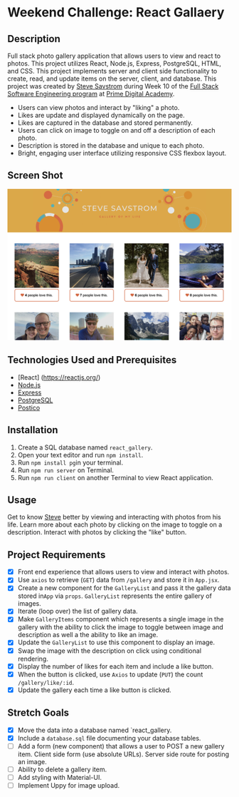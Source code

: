 # Weekend Challenge: React Gallaery

## Description
Full stack photo gallery application that allows users to view and react to photos. This project utilizes React, Node.js, Express, PostgreSQL, HTML, and CSS. This project implements server and client side functionality to create, read, and update items on the server, client, and database. This project was created by [Steve Savstrom](https://www.linkedin.com/in/stevesavstrom/) during Week 10 of the [Full Stack Software Engineering program](https://www.primeacademy.io/courses/engineering#curriculum) at [Prime Digital Academy](https://www.primeacademy.io/).

- Users can view photos and interact by "liking" a photo.
- Likes are update and displayed dynamically on the page.
- Likes are captured in the database and stored permanently.
- Users can click on image to toggle on and off a description of each photo.
- Description is stored in the database and unique to each photo.
- Bright, engaging user interface utilizing responsive CSS flexbox layout.

## Screen Shot
![Screen Shot](/public/images/screenshot.png)

## Technologies Used and Prerequisites
- [React] (https://reactjs.org/)
- [Node.js](https://nodejs.org/en/)
- [Express](https://expressjs.com/)
- [PostgreSQL](https://www.postgresql.org/)
- [Postico](https://eggerapps.at/postico/)

## Installation
1. Create a SQL database named `react_gallery`.
2. Open your text editor and run `npm install`.
3. Run `npm install pg`in your terminal.
4. Run `npm run server` on Terminal.
5. Run `npm run client` on another Terminal to view React application.

## Usage
Get to know [Steve](https://www.linkedin.com/in/stevesavstrom/) better by viewing and interacting with photos from his life. Learn more about each photo by clicking on the image to toggle on a description. Interact with photos by clicking the "like" button.

## Project Requirements
- [x] Front end experience that allows users to view and interact with photos.
- [x] Use `axios` to retrieve (`GET`) data from `/gallery` and store it in `App.jsx`.
- [x] Create a new component for the `GalleryList` and pass it the gallery data stored in`App` via `props`. `GalleryList` represents the entire gallery of images.
- [x] Iterate (loop over) the list of gallery data.
- [x] Make `GalleryItems` component which represents a single image in the gallery with the ability to click the image to toggle between image and description as well a the ability to like an image.
- [x] Update the `GalleryList` to use this component to display an image.
- [x] Swap the image with the description on click using conditional rendering.
- [x] Display the number of likes for each item and include a like button.
- [x] When the button is clicked, use `Axios` to update (`PUT`)
 the count `/gallery/like/:id`.
- [x] Update the gallery each time a like button is clicked.

## Stretch Goals
- [x] Move the data into a database named `react_gallery.
- [x] Include a `database.sql` file documenting your database tables.
- [ ] Add a form (new component) that allows a user to POST a new gallery item. Client side form (use absolute URLs). Server side route for posting an image.
- [ ] Ability to delete a gallery item.
- [ ] Add styling with Material-UI.
- [ ] Implement Uppy for image upload.
